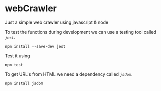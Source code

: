 # webCrawler
Just a simple web crawler using javascript & node

To test the functions during development we can use a testing tool called *`jest`*.

```
npm install --save-dev jest
```

Test it using 
```
npm test
```

To get URL's from HTML we need a dependency called *`jsdom`*.
```
npm install jsdom
```
